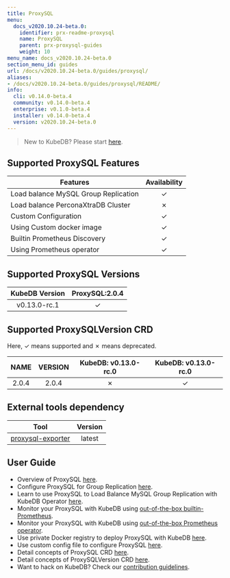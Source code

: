 ```yaml
---
title: ProxySQL
menu:
  docs_v2020.10.24-beta.0:
    identifier: prx-readme-proxysql
    name: ProxySQL
    parent: prx-proxysql-guides
    weight: 10
menu_name: docs_v2020.10.24-beta.0
section_menu_id: guides
url: /docs/v2020.10.24-beta.0/guides/proxysql/
aliases:
- /docs/v2020.10.24-beta.0/guides/proxysql/README/
info:
  cli: v0.14.0-beta.4
  community: v0.14.0-beta.4
  enterprise: v0.1.0-beta.4
  installer: v0.14.0-beta.4
  version: v2020.10.24-beta.0
---
```


> New to KubeDB? Please start [here](/docs/v2020.10.24-beta.0/README).

## Supported ProxySQL Features

|                        Features                         | Availability |
| ------------------------------------------------------- | :----------: |
| Load balance MySQL Group Replication                    |   &#10003;   |
| Load balance PerconaXtraDB Cluster                      |   &#10007;   |
| Custom Configuration                                    |   &#10003;   |
| Using Custom docker image                               |   &#10003;   |
| Builtin Prometheus Discovery                            |   &#10003;   |
| Using Prometheus operator                               |   &#10003;   |

## Supported ProxySQL Versions

| KubeDB Version | ProxySQL:2.0.4 |
| :------------: | :------------: |
|  v0.13.0-rc.1  |    &#10003;    |

## Supported ProxySQLVersion CRD

Here, &#10003; means supported and &#10007; means deprecated.

|  NAME  | VERSION | KubeDB: v0.13.0-rc.0 | KubeDB: v0.13.0-rc.0 |
| :----: | :-----: | :-----------: | :------------: |
|   2.0.4    |    2.0.4    |   &#10007;    |    &#10003;    |

## External tools dependency

|                                Tool                               | Version |
| :---------------------------------------------------------------: | :-----: |
| [proxysql-exporter](https://github.com/percona/proxysql_exporter) | latest  |

## User Guide

- Overview of ProxySQL [here](/docs/v2020.10.24-beta.0/guides/proxysql/overview/overview).
- Configure ProxySQL for Group Replication [here](/docs/v2020.10.24-beta.0/guides/proxysql/overview/configure-proxysql).
- Learn to use ProxySQL to Load Balance MySQL Group Replication with KubeDB Operator [here](/docs/v2020.10.24-beta.0/guides/proxysql/quickstart/load-balance-mysql-group-replication).
- Monitor your ProxySQL with KubeDB using [out-of-the-box builtin-Prometheus](/docs/v2020.10.24-beta.0/guides/proxysql/monitoring/using-builtin-prometheus).
- Monitor your ProxySQL with KubeDB using [out-of-the-box Prometheus operator](/docs/v2020.10.24-beta.0/guides/proxysql/monitoring/using-prometheus-operator).
- Use private Docker registry to deploy ProxySQL with KubeDB [here](/docs/v2020.10.24-beta.0/guides/proxysql/private-registry/using-private-registry).
- Use custom config file to configure ProxySQL [here](/docs/v2020.10.24-beta.0/guides/proxysql/configuration/using-config-file).
- Detail concepts of ProxySQL CRD [here](/docs/v2020.10.24-beta.0/guides/proxysql/concepts/proxysql).
- Detail concepts of ProxySQLVersion CRD [here](/docs/v2020.10.24-beta.0/guides/proxysql/concepts/catalog).
- Want to hack on KubeDB? Check our [contribution guidelines](/docs/v2020.10.24-beta.0/CONTRIBUTING).
